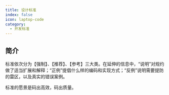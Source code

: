 ```yaml
---
title: 设计标准
index: false
icon: laptop-code
category:
  - 开发标准
---
```


## 简介

标准依次分为【强制】、【推荐】、【参考】三大类。在延伸的信息中，“说明”对规约做了适当扩展和解释；“正例”提倡什么样的编码和实现方式；“反例”说明需要提防的雷区，以及真实的错误案例。

标准的愿景是码出高效，码出质量。